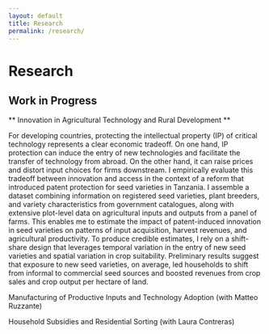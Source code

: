 ```yaml
---
layout: default
title: Research
permalink: /research/
---
```


# Research

## Work in Progress


** Innovation in Agricultural Technology and Rural Development **

For developing countries, protecting the intellectual property (IP) of critical technology represents a clear economic tradeoff. On one hand, IP protection can induce the entry of new technologies and facilitate the transfer of technology from abroad. On the other hand, it can raise prices and distort input choices for firms downstream. I empirically evaluate this tradeoff between innovation and access in the context of a reform that introduced patent protection for seed varieties in Tanzania. I assemble a dataset combining information on registered seed varieties, plant breeders, and variety characteristics from government catalogues, along with extensive plot-level data on agricultural inputs and outputs from a panel of farms. This enables me to estimate the impact of patent-induced innovation in seed varieties on patterns of input acquisition, harvest revenues, and agricultural productivity. To produce credible estimates, I rely on a shift-share design that leverages temporal variation in the entry of new seed varieties and spatial variation in crop suitability. Preliminary results suggest that exposure to new seed varieties, on average, led households to shift from informal to commercial seed sources and boosted revenues from crop sales and crop output per hectare of land.


Manufacturing of Productive Inputs and Technology Adoption (with Matteo Ruzzante)


Household Subsidies and Residential Sorting (with Laura Contreras)




